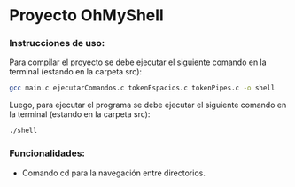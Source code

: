 # Proyecto OhMyShell

### Instrucciones de uso:
Para compilar el proyecto se debe ejecutar el siguiente comando en la terminal (estando en la carpeta src):

```sh
gcc main.c ejecutarComandos.c tokenEspacios.c tokenPipes.c -o shell
```
Luego, para ejecutar el programa se debe ejecutar el siguiente comando en la terminal (estando en la carpeta src):

```sh
./shell
```

### Funcionalidades:
- Comando cd para la navegación entre directorios.